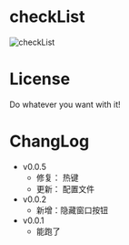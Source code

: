 # checkList

![checkList](https://socialify.git.ci/initialencounter/checkList/image?description=1&font=Rokkitt&forks=1&issues=1&language=1&name=1&owner=1&pattern=Diagonal%20Stripes&pulls=1&stargazers=1&theme=Dark)

# License
Do whatever you want with it!

# ChangLog
- v0.0.5
    - 修复： 热键
    - 更新： 配置文件
- v0.0.2
    - 新增：隐藏窗口按钮
- v0.0.1
    - 能跑了
